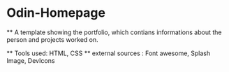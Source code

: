 # Odin-Homepage

\*\* A template showing the portfolio, which contians informations about the person and projects worked on.

** Tools used: HTML, CSS
** external sources : Font awesome, Splash Image, DevIcons
